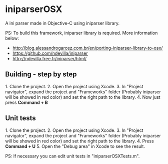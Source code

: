 iniparserOSX
============

A ini parser made in Objective-C using iniparser library.

PS: To build this framework, iniparser library is required. More information below:
* http://blog.alessandrogarcez.com.br/en/porting-iniparser-library-to-osx/
* https://github.com/ndevilla/iniparser
* http://ndevilla.free.fr/iniparser/html/

<h2>Building - step by step</h2>
1.	Clone the project.
2.	Open the project using Xcode.
3.	In "Project navigator", expand the project and "Frameworks" folder (Probably iniparser will be showed in red color) and set the right path to the library.
4.	Now just press <b>Command + B</b>

<h2>Unit tests</h2>
1. Clone the project.
2. Open the project using Xcode.
3. In "Project navigator", expand the project and "Frameworks" folder (Probably iniparser will be showed in red color) and set the right path to the library.
4. Press <b>Command + U</b>
5. Open the "Debug area" in Xcode to see the result.

PS: If necessary you can edit unit tests in "iniparserOSXTests.m".
